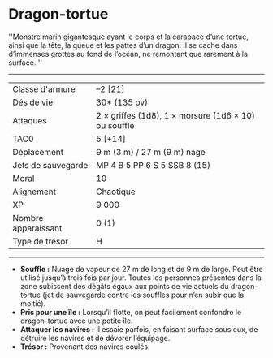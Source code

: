 # Dragon-tortue


''Monstre marin gigantesque ayant le corps et la carapace d’une tortue,
ainsi que la tête, la queue et les pattes d’un dragon. Il se cache dans
d’immenses grottes au fond de l’océan, ne remontant que rarement à la
surface. ''

-----

|                     |                                                      |
| ------------------- | ---------------------------------------------------- |
| Classe d'armure     | –2 \[21\]                                            |
| Dés de vie          | 30\* (135 pv)                                        |
| Attaques            | 2 × griffes (1d8), 1 × morsure (1d6 × 10) ou souffle |
| TAC0                | 5 \[+14\]                                            |
| Déplacement         | 9 m (3 m) / 27 m (9 m) nage                          |
| Jets de sauvegarde  | MP 4 B 5 PP 6 S 5 SSB 8 (15)                         |
| Moral               | 10                                                   |
| Alignement          | Chaotique                                            |
| XP                  | 9 000                                                |
| Nombre apparaissant | 0 (1)                                                |
| Type de trésor      | H                                                    |

-----

  - **Souffle :** Nuage de vapeur de 27 m de long et de 9 m de large.
    Peut être utilisé jusqu’à trois fois par jour. Toutes les personnes
    présentes dans la zone subissent des dégâts égaux aux points de vie
    actuels du dragon-tortue (jet de sauvegarde contre les souffles pour
    n’en subir que la moitié).
  - **Pris pour une île :** Lorsqu’il flotte, on peut facilement
    confondre le dragon-tortue avec une petite île.
  - **Attaquer les navires :** Il essaie parfois, en faisant surface
    sous eux, de détruire les navires et de dévorer l’équipage.
  - **Trésor :** Provenant des navires coulés.